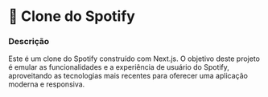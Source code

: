# 🎵 Clone do Spotify

### Descrição

Este é um clone do Spotify construído com Next.js. O objetivo deste projeto é emular as funcionalidades e a experiência de usuário do Spotify, aproveitando as tecnologias mais recentes para oferecer uma aplicação moderna e responsiva.

